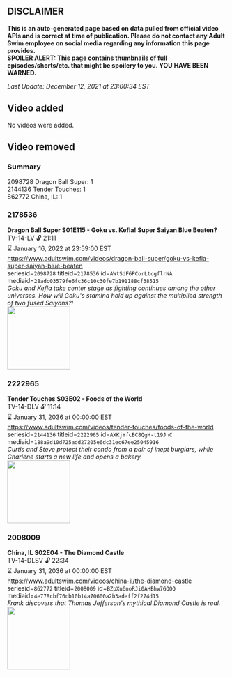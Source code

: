 ## DISCLAIMER
**This is an auto-generated page based on data pulled from official video APIs and is correct at time of publication. Please do not contact any Adult Swim employee on social media regarding any information this page provides.**  
**SPOILER ALERT: This page contains thumbnails of full episodes/shorts/etc. that might be spoilery to you. YOU HAVE BEEN WARNED.**  

_Last Update: December 12, 2021 at 23:00:34 EST_
## Video added
No videos were added.  
## Video removed
### Summary
2098728 Dragon Ball Super: 1  
2144136 Tender Touches: 1  
862772 China, IL: 1  
### 2178536
**Dragon Ball Super S01E115 - Goku vs. Kefla! Super Saiyan Blue Beaten?**  
TV-14-LV 🔓 21:11  
⌛ January 16, 2022 at 23:59:00 EST  
https://www.adultswim.com/videos/dragon-ball-super/goku-vs-kefla-super-saiyan-blue-beaten  
seriesid=`2098728` titleid=`2178536` id=`AWtSdF6PCorLtcgflrNA` mediaid=`28adc03579fe6fc36c10c30fe7b191188cf38515`  
_Goku and Kefla take center stage as fighting continues among the other universes. How will Goku's stamina hold up against the multiplied strength of two fused Saiyans?!_  
<a href="https://i.cdn.turner.com/adultswim/big/image-upload/thumbnails/thumb-2_image-156054094327020.jpg"><img src="https://i.cdn.turner.com/adultswim/big/image-upload/thumbnails/thumb-2_image-156054094327020.jpg" height="144px" /></a>
### 2222965
**Tender Touches S03E02 - Foods of the World**  
TV-14-DLV 🔓 11:14  
⌛ January 31, 2036 at 00:00:00 EST  
https://www.adultswim.com/videos/tender-touches/foods-of-the-world  
seriesid=`2144136` titleid=`2222965` id=`AXKjYfcBC8QgH-t19JnC` mediaid=`188a9d10d725add27205e6dc31ec67ee25045916`  
_Curtis and Steve protect their condo from a pair of inept burglars, while Charlene starts a new life and opens a bakery._  
<a href="https://media.cdn.adultswim.com/uploads/20200611/thumbnails/2_20611836401-TenderTouches_302_dup-20200604.jpg"><img src="https://media.cdn.adultswim.com/uploads/20200611/thumbnails/2_20611836401-TenderTouches_302_dup-20200604.jpg" height="144px" /></a>
### 2008009
**China, IL S02E04 - The Diamond Castle**  
TV-14-DLSV 🔓 22:34  
⌛ January 31, 2036 at 00:00:00 EST  
https://www.adultswim.com/videos/china-il/the-diamond-castle  
seriesid=`862772` titleid=`2008009` id=`BZpXu6noRJi0AHBhw7GQOQ` mediaid=`4e778cbf76cb10b14a70600a2b3adeff2f274d15`  
_Frank discovers that Thomas Jefferson's mythical Diamond Castle is real._  
<a href="https://media.cdn.adultswim.com/uploads/20200302/thumbnails/2_20321643225-chinail_014_dup-20131016.jpg"><img src="https://media.cdn.adultswim.com/uploads/20200302/thumbnails/2_20321643225-chinail_014_dup-20131016.jpg" height="144px" /></a>
